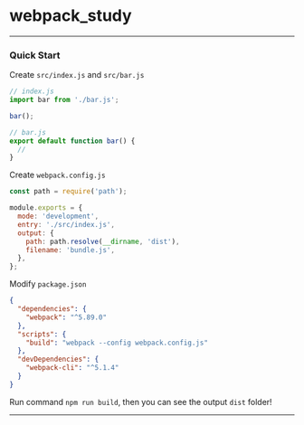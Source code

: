 # webpack_study

---
### Quick Start

Create `src/index.js` and `src/bar.js`
```js
// index.js
import bar from './bar.js';

bar();
```

```js
// bar.js
export default function bar() {
  //
}
```

Create `webpack.config.js`

```js
const path = require('path');

module.exports = {
  mode: 'development',
  entry: './src/index.js',
  output: {
    path: path.resolve(__dirname, 'dist'),
    filename: 'bundle.js',
  },
};
```

Modify `package.json`
```json
{
  "dependencies": {
    "webpack": "^5.89.0"
  },
  "scripts": {
    "build": "webpack --config webpack.config.js"
  },
  "devDependencies": {
    "webpack-cli": "^5.1.4"
  }
}
```

Run command `npm run build`, then you can see the output `dist` folder!

---
